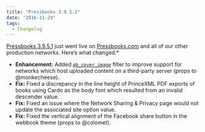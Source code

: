 ```yaml
---
title: "Pressbooks 3.9.5.1"
date: "2016-11-29"
tags: 
  - Changelog
---
```


[Pressbooks 3.9.5.1](https://github.com/pressbooks/pressbooks/releases/tag/v3.9.5.1) just went live on [Pressbooks.com](https://pressbooks.com) and all of our other production networks. Here’s what changed:\*

- **Enhancement:** Added [`pb_cover_image`](https://github.com/pressbooks/pressbooks/pull/540/) filter to improve support for networks which host uploaded content on a third-party server (props to @monkecheese).
- **Fix:** Fixed a discrepancy in the line height of PrinceXML PDF exports of books using Cardo as the body font which resulted from an invalid descender value.
- **Fix:** Fixed an issue where the Network Sharing & Privacy page would not update the associated site option value.
- **Fix:** Fixed the vertical alignment of the Facebook share button in the webbook theme (props to @colomet).

